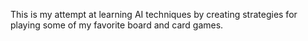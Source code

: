 This is my attempt at learning AI techniques by creating strategies for playing some of my favorite board and card games.